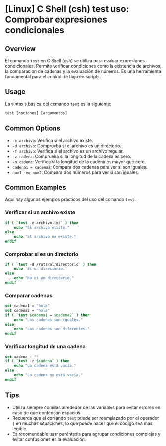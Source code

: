 # [Linux] C Shell (csh) test uso: Comprobar expresiones condicionales

## Overview
El comando `test` en C Shell (csh) se utiliza para evaluar expresiones condicionales. Permite verificar condiciones como la existencia de archivos, la comparación de cadenas y la evaluación de números. Es una herramienta fundamental para el control de flujo en scripts.

## Usage
La sintaxis básica del comando `test` es la siguiente:

```
test [opciones] [argumentos]
```

## Common Options
- `-e archivo`: Verifica si el archivo existe.
- `-d archivo`: Comprueba si el archivo es un directorio.
- `-f archivo`: Verifica si el archivo es un archivo regular.
- `-z cadena`: Comprueba si la longitud de la cadena es cero.
- `-n cadena`: Verifica si la longitud de la cadena es mayor que cero.
- `cadena1 = cadena2`: Compara dos cadenas para ver si son iguales.
- `num1 -eq num2`: Compara dos números para ver si son iguales.

## Common Examples
Aquí hay algunos ejemplos prácticos del uso del comando `test`:

### Verificar si un archivo existe
```csh
if ( `test -e archivo.txt` ) then
    echo "El archivo existe."
else
    echo "El archivo no existe."
endif
```

### Comprobar si es un directorio
```csh
if ( `test -d /ruta/al/directorio` ) then
    echo "Es un directorio."
else
    echo "No es un directorio."
endif
```

### Comparar cadenas
```csh
set cadena1 = "hola"
set cadena2 = "hola"
if ( `test $cadena1 = $cadena2` ) then
    echo "Las cadenas son iguales."
else
    echo "Las cadenas son diferentes."
endif
```

### Verificar longitud de una cadena
```csh
set cadena = ""
if ( `test -z $cadena` ) then
    echo "La cadena está vacía."
else
    echo "La cadena no está vacía."
endif
```

## Tips
- Utiliza siempre comillas alrededor de las variables para evitar errores en caso de que contengan espacios.
- Recuerda que el comando `test` puede ser reemplazado por el operador `[` en muchas situaciones, lo que puede hacer que el código sea más legible.
- Es recomendable usar paréntesis para agrupar condiciones complejas y evitar confusiones en la evaluación.